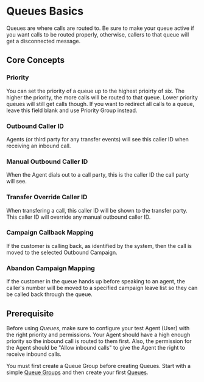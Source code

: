 # Queues Basics

Queues are where calls are routed to. Be sure to make your queue active if you want calls to be routed properly, otherwise, callers to that queue will get a disconnected message.

## Core Concepts
### Priority
You can set the priority of a queue up to the highest prioirty of six. The higher the priority, the more calls will be routed to that queue.  Lower priority queues will still get calls though.  If you want to redirect all calls to a queue, leave this field blank and use Priority Group instead.

### Outbound Caller ID
Agents (or third party for any transfer events) will see this caller ID when receiving an inbound call. 

### Manual Outbound Caller ID
When the Agent dials out to a call party, this is the caller ID the call party will see.

### Transfer Override Caller ID
When transfering a call, this caller ID will be shown to the transfer party.  This caller ID will override any manual outbound caller ID.

### Campaign Callback Mapping
If the customer is calling back, as identified by the system, then the call is moved to the selected Outbound Campaign.

### Abandon Campaign Mapping
If the customer in the queue hands up before speaking to an agent, the caller's number will be moved to a specified campaign leave list so they can be called back through the queue.

## Prerequisite
Before using *Queues*, make sure to configure your test Agent (User) with the right priority and permissions.  Your Agent should have a high enough priority so the inbound call is routed to them first.  Also, the permission for the Agent should be "Allow inbound calls" to give the Agent the right to receive inbound calls.

You must first create a Queue Group before creating Queues. Start with a simple [Queue Groups](../queue-groups) and then create your first [Queues](../queues). 
